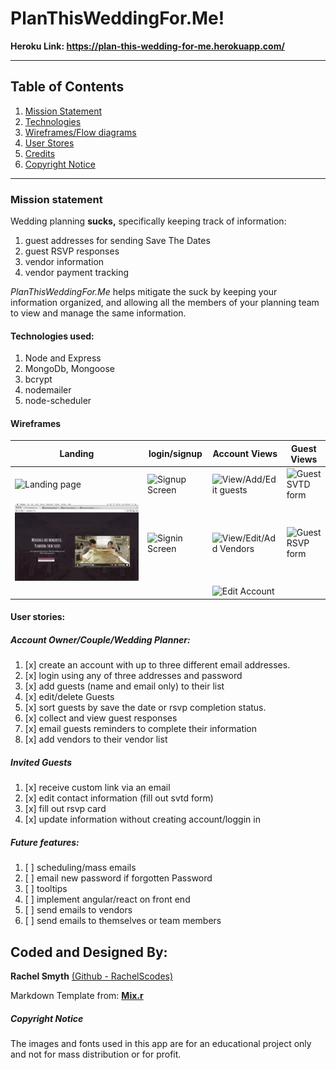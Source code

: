 # PlanThisWeddingFor.Me!

**Heroku Link: https://plan-this-wedding-for-me.herokuapp.com/**

---

## Table of Contents
1. [Mission Statement](#mission-statement)
2. [Technologies](#technologies-used)
3. [Wireframes/Flow diagrams](#wireframes)
4. [User Stores](#user-stories)
5. [Credits](#coded-and-designed-by)
6. [Copyright Notice](#copyright-notice)

---

### Mission statement

Wedding planning **sucks,** specifically keeping track of information:
  1. guest addresses for sending Save The Dates
  1. guest RSVP responses
  1. vendor information
  1. vendor payment tracking

*PlanThisWeddingFor.Me* helps mitigate the suck by keeping your information organized, and allowing all the members of your planning team to view and manage the same information.

#### Technologies used:

1. Node and Express
1. MongoDb, Mongoose
1. bcrypt
1. nodemailer
1. node-scheduler


#### Wireframes

| Landing | login/signup | Account Views | Guest Views |
|---------|--------------|-----|----|
|![Landing page](https://raw.githubusercontent.com/RachelScodes/weddingPA/master/resources/SS-Landing.png)|![Signup Screen](https://raw.githubusercontent.com/RachelScodes/weddingPA/master/resources/SS-Signup.png)|![View/Add/Edit guests](https://raw.githubusercontent.com/RachelScodes/weddingPA/master/resources/SS-account-view.png)|![Guest SVTD form](https://raw.githubusercontent.com/RachelScodes/weddingPA/master/resources/SS-guest-svtd.png)|
|![Landing-Video](https://raw.githubusercontent.com/RachelScodes/weddingPA/master/resources/SS-Landing-Video.png)|![Signin Screen](https://raw.githubusercontent.com/RachelScodes/weddingPA/master/resources/SS-Signin.png)|![View/Edit/Add Vendors](TBD)|![Guest RSVP form](https://raw.githubusercontent.com/RachelScodes/weddingPA/master/resources/SS-guest-rsvp.png)|
| | |![Edit Account](https://raw.githubusercontent.com/RachelScodes/weddingPA/master/resources/SS-edit-account.png)|

#### User stories:

##### Account Owner/Couple/Wedding Planner:
1. [x] create an account with up to three different email addresses.
1. [x] login using any of three addresses and password
1. [x] add guests (name and email only) to their list
1. [x] edit/delete Guests
1. [x] sort guests by save the date or rsvp completion status.
1. [x] collect and view guest responses
1. [x] email guests reminders to complete their information
1. [x] add vendors to their vendor list

##### Invited Guests
1. [x] receive custom link via an email
1. [x] edit contact information (fill out svtd form)
1. [x] fill out rsvp card
1. [x] update information without creating account/loggin in

##### Future features:
1. [ ] scheduling/mass emails
1. [ ] email new password if forgotten Password
1. [ ] tooltips
1. [ ] implement angular/react on front end
1. [ ] send emails to vendors
1. [ ] send emails to themselves or team members

## Coded and Designed By:

**Rachel Smyth** [(Github - RachelScodes)](https://github.com/RachelScodes)

Markdown Template from: **[Mix.r](https://github.com/RachelScodes/mymix)**

##### Copyright Notice
The images and fonts used in this app are for an educational project only and not for mass distribution or for profit.
